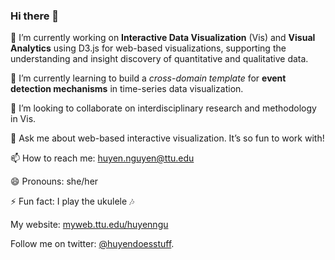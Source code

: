 ### Hi there 👋

<!--
**huyen-nguyen/huyen-nguyen** is a ✨ _special_ ✨ repository because its `README.md` (this file) appears on your GitHub profile. -->



🔭 I’m currently working on **Interactive Data Visualization** (Vis) and **Visual Analytics** using D3.js for web-based visualizations, supporting the understanding and insight discovery of quantitative and qualitative data.

🌱 I’m currently learning to build a *cross-domain template* for **event detection mechanisms** in time-series data visualization.

👯 I’m looking to collaborate on interdisciplinary research and methodology in Vis.

💬 Ask me about web-based interactive visualization. It’s so fun to work with!

📫 How to reach me: huyen.nguyen@ttu.edu

😄 Pronouns: she/her

⚡ Fun fact: I play the ukulele 🎶

My website: [myweb.ttu.edu/huyenngu](https://myweb.ttu.edu/huyenngu/)

Follow me on twitter: [@huyendoesstuff](https://twitter.com/huyendoesstuff).

